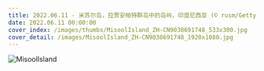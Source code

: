 ```yaml
---
title: 2022.06.11 - 米苏尔岛，拉贾安帕特群岛中的岛屿，印度尼西亚 (© rusm/Getty Images)
date: 2022.06.11 00:00:00
cover_index: /images/thumbs/MisoolIsland_ZH-CN9038691748_533x300.jpg
cover_detail: /images/MisoolIsland_ZH-CN9038691748_1920x1080.jpg
---
```


![MisoolIsland](/images/MisoolIsland_ZH-CN9038691748_1920x1080.jpg)
